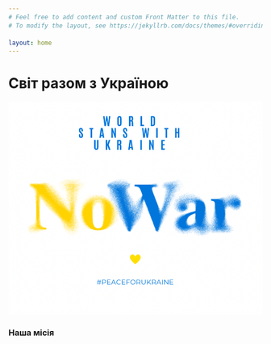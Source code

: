```yaml
---
# Feel free to add content and custom Front Matter to this file.
# To modify the layout, see https://jekyllrb.com/docs/themes/#overriding-theme-defaults

layout: home
---
```


# Світ разом з Україною

![Church](assets/img/no_war.png)

### Наша місія
